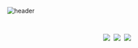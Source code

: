 ![header](https://capsule-render.vercel.app/api?type=soft&color=auto&height=150&section=header&text=WonseogChoi&fontSize=70&animation=twinkling)

<!--
### Web Frontend Engineer
-->
<!--
<h3 align="center">🛠 Interest Tech Stack 🛠</h3>
<p align="center">
    <img src="https://img.shields.io/badge/Html5-E34F26?style=flat-square&logo=HTML5&logoColor=white"/></a>&nbsp; 
    <img src="https://img.shields.io/badge/Css3-1572B6?style=flat-square&logo=CSS3&logoColor=white"/></a>&nbsp;
    <img src="https://img.shields.io/badge/Javacript-F7DF1E?style=flat-square&logo=JavaScript&logoColor=white"/></a>&nbsp;
    <img src="https://img.shields.io/badge/Typescript-3178C6?style=flat-square&logo=TypeScript&logoColor=white"/></a>&nbsp;
    <img src="https://img.shields.io/badge/Styled_Component-DB7093?style=flat-square&logo=styled-components&logoColor=white"/></a>&nbsp;
    <img src="https://img.shields.io/badge/Sass-CC6699?style=flat-square&logo=Sass&logoColor=white"/></a>&nbsp;
    <img src="https://img.shields.io/badge/React-61DAFB?style=flat-square&logo=React&logoColor=white"/></a>&nbsp; 
    <img src="https://img.shields.io/badge/Redux-764ABC?style=flat-square&logo=Redux&logoColor=white"/></a>&nbsp; 
    <br/>
    <img src="https://img.shields.io/badge/Python-3776AB?style=flat-square&logo=Python&logoColor=white"/></a>&nbsp;
    <img src="https://img.shields.io/badge/Flask-000000?style=flat-square&logo=Flask&logoColor=white"/></a>&nbsp; 
    <img src="https://img.shields.io/badge/Mysql-4479A1?style=flat-square&logo=mysql&logoColor=white"/></a>&nbsp;
    <img src="https://img.shields.io/badge/Firebase-FFCA28?style=flat-square&logo=firebase&logoColor=white"/></a>&nbsp;
</p>-->

<br>


<!-- <p align="center">
    <a href="https://github.com/anuraghazra/github-readme-stats"><img src="https://github-readme-stats.vercel.app/api/top-langs/?username=1Seok2&layout=compact"/>
    <br>
    <a href="https://github.com/anuraghazra/github-readme-stats"><img src="https://github-readme-stats.vercel.app/api?username=1Seok2"/></a>&nbsp;</a>&nbsp;
</p>-->

 <p align="center">
  <a href="https://1seok2.github.io"><img src="https://img.shields.io/badge/Tech%20Blog-11B48A?style=flat-square&logo=Vimeo&logoColor=white&link=https://goeslog.github.io"/></a>&nbsp
  <a href="https://www.instagram.com/goesnow_sti/"><img src="https://img.shields.io/badge/Instagram-E4405F?style=flat-square&logo=Instagram&logoColor=white&link=https://www.instagram.com/goesnow_sti/"/></a>&nbsp
  <a href="mailto:goesnow831@gmail.com"><img src="https://img.shields.io/badge/-Gmail-d14836?style=flat-square&logo=Gmail&logoColor=white&link=mailto:snugyun01@gmail.com"/></a>
</p> 
